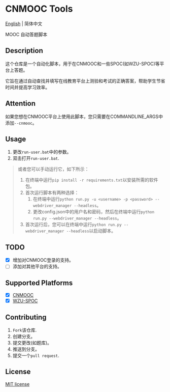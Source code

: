 # CNMOOC Tools

[English](README.EN.MD) | 简体中文

MOOC 自动答题脚本

## Description

这个仓库是一个自动化脚本，用于在CNMOOC和一些SPOC(如WZU-SPOC)等平台上答题。

它旨在通过自动查找并填写在线教育平台上测验和考试的正确答案，帮助学生节省时间并提高学习效率。

## Attention

如果您想在CNMOOC平台上使用此脚本，您只需要在COMMANDLINE_ARGS中添加`--cnmooc`。

## Usage

1. 更改`run-user.bat`中的参数。
2. 双击打开`run-user.bat`.

> 或者您可以手动运行它，如下所示：
>
> 1. 在终端中运行`pip install -r requirements.txt`以安装所需的软件包。
> 2. 首次运行脚本有两种选择：
>    1. 在终端中运行`python run.py -u <username> -p <password> --webdriver_manager --headless`。
>    2. 更改config.json中的用户名和密码，然后在终端中运行`python run.py --webdriver_manager --headless`。
> 3. 首次运行后，您可以在终端中运行`python run.py --webdriver_manager --headless`以启动脚本。

## TODO

- [x] 增加对CNMOOC登录的支持。
- [ ] 添加对其他平台的支持。

## Supported Platforms

- [x] [CNMOOC](https://180.76.151.202:7010/)
- [x] [WZU-SPOC](http://spoc.wzu.edu.cn/)

## Contributing

1. `Fork`该仓库.
2. 创建分支。
3. 提交更改(如题库)。
4. 推送到分支。
5. 提交一个`pull request`.

## License

[MIT license](LICENSE)
